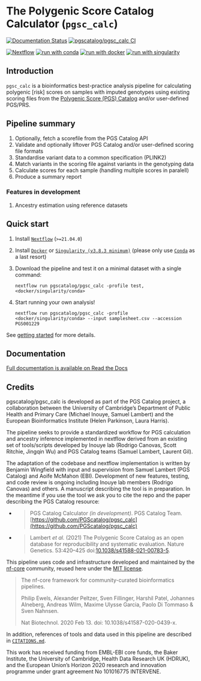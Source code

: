 # The Polygenic Score Catalog Calculator (`pgsc_calc`)

[![Documentation Status](https://readthedocs.org/projects/pgsc-calc/badge/?version=latest)](https://pgsc-calc.readthedocs.io/en/latest/?badge=latest)
[![pgscatalog/pgsc_calc CI](https://github.com/PGScatalog/pgsc_calc/actions/workflows/ci.yml/badge.svg)](https://github.com/PGScatalog/pgsc_calc/actions/workflows/ci.yml)

[![Nextflow](https://img.shields.io/badge/nextflow%20DSL2-%E2%89%A521.04.0-23aa62.svg?labelColor=000000)](https://www.nextflow.io/)
[![run with conda](http://img.shields.io/badge/run%20with-conda-3EB049?labelColor=000000&logo=anaconda)](https://docs.conda.io/en/latest/)
[![run with docker](https://img.shields.io/badge/run%20with-docker-0db7ed?labelColor=000000&logo=docker)](https://www.docker.com/)
[![run with singularity](https://img.shields.io/badge/run%20with-singularity-1d355c.svg?labelColor=000000)](https://sylabs.io/docs/)

## Introduction

`pgsc_calc` is a bioinformatics best-practice analysis pipeline for calculating
polygenic [risk] scores on samples with imputed genotypes using existing scoring
files from the [Polygenic Score (PGS) Catalog](https://www.pgscatalog.org/)
and/or user-defined PGS/PRS.

## Pipeline summary

1. Optionally, fetch a scorefile from the PGS Catalog API
2. Validate and optionally liftover PGS Catalog and/or user-defined scoring file
   formats
3. Standardise variant data to a common specification (PLINK2)
4. Match variants in the scoring file against variants in the genotyping data
5. Calculate scores for each sample (handling multiple scores in paralell)
6. Produce a summary report

### Features in development

1. Ancestry estimation using reference datasets

## Quick start

1. Install
[`Nextflow`](https://www.nextflow.io/docs/latest/getstarted.html#installation)
(`>=21.04.0`)

2. Install [`Docker`](https://docs.docker.com/engine/installation/) or
[`Singularity (v3.8.3 minimum)`](https://www.sylabs.io/guides/3.0/user-guide/)
(please only use [`Conda`](https://conda.io/miniconda.html) as a last resort)

3. Download the pipeline and test it on a minimal dataset with a single command:

    ```console
    nextflow run pgscatalog/pgsc_calc -profile test,<docker/singularity/conda>
    ```

4. Start running your own analysis!

    ```console
    nextflow run pgscatalog/pgsc_calc -profile <docker/singularity/conda> --input samplesheet.csv --accession PGS001229
    ```

See [getting
started](https://pgscatalog.github.io/pgsc_calc/getting-started.html) for more
details.

## Documentation

[Full documentation is available on Read the Docs](https://pgsc-calc.readthedocs.io/en/)

## Credits

pgscatalog/pgsc_calc is developed as part of the PGS Catalog project, a
collaboration between the University of Cambridge’s Department of Public Health
and Primary Care (Michael Inouye, Samuel Lambert) and the European
Bioinformatics Institute (Helen Parkinson, Laura Harris).

The pipeline seeks to provide a standardized workflow for PGS calculation and
ancestry inference implemented in nextflow derived from an existing set of
tools/scripts developed by Inouye lab (Rodrigo Canovas, Scott Ritchie, Jingqin
Wu) and PGS Catalog teams (Samuel Lambert, Laurent Gil).

The adaptation of the codebase and nextflow implementation is written by
Benjamin Wingfield with input and supervision from Samuel Lambert (PGS Catalog)
and Aoife McMahon (EBI). Development of new features, testing, and code review
is ongoing including Inouye lab members (Rodrigo Canovas) and others. A
manuscript describing the tool is in preparation. In the meantime if you use the
tool we ask you to cite the repo and the paper describing the PGS Catalog
resource:

- >PGS Catalog Calculator _(in development)_. PGS Catalog
  Team. [https://github.com/PGScatalog/pgsc_calc](https://github.com/PGScatalog/pgsc_calc)
- >Lambert _et al._ (2021) The Polygenic Score Catalog as an open database for
reproducibility and systematic evaluation.  Nature Genetics. 53:420–425
doi:[10.1038/s41588-021-00783-5](https://doi.org/10.1038/s41588-021-00783-5).

This pipeline uses code and infrastructure developed and maintained by the
[nf-core](https://nf-co.re) community, reused here under the [MIT
license](https://github.com/nf-core/tools/blob/master/LICENSE).

> The nf-core framework for community-curated bioinformatics pipelines.
>
> Philip Ewels, Alexander Peltzer, Sven Fillinger, Harshil Patel, Johannes Alneberg, Andreas Wilm, Maxime Ulysse Garcia, Paolo Di Tommaso & Sven Nahnsen.
>
> Nat Biotechnol. 2020 Feb 13. doi: 10.1038/s41587-020-0439-x.

In addition, references of tools and data used in this pipeline are described in
[`CITATIONS.md`](CITATIONS.md).

This work has received funding from EMBL-EBI core funds, the Baker Institute,
the University of Cambridge, Health Data Research UK (HDRUK), and the European
Union’s Horizon 2020 research and innovation programme under grant agreement No
101016775 INTERVENE.
